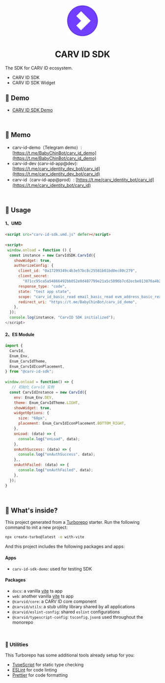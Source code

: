 <p align="center">
  <img src="./stories/assets/carv_id.svg" style="width:100px;" alt="CARV ID logo" />
</p>
<h1 align="center">CARV ID SDK</h1>


The SDK for CARV ID ecosystem.

- CARV ID SDK
- CARV ID SDK Widget

## 🎾 Demo

 - [CARV ID SDK Demo](https://carv-id-test.carv.io/)

<br/>

## 📒 Memo

-  carv-id-demo（Telegram demo）: [https://t.me/BabyChinBot/carv_id_demo](https://t.me/BabyChinBot/carv_id_demo)
-  carv-id-dev (carv-id-app@dev): [https://t.me/carv_identity_dev_bot/carv_id](https://t.me/carv_identity_dev_bot/carv_id)
-  carv-id（carv-id-app@prod）: [https://t.me/carv_identity_bot/carv_id](https://t.me/carv_identity_bot/carv_id)

<br/>

## 💊 Usage

#### 1、UMD
```html
<script src="carv-id-sdk.umd.js" defer></script>

<script>
 window.onload = function () {
  const instance = new CarvIdSDK.CarvId({
    showWidget: true,
    authorizeConfig: {
      client_id: "0a17299349c4b3e57bc8c25581b01bd0ec80c279",
      client_secret:
        "871cc95ca5a54866492bb052e0d487799e21a5c5896b7cd2ecbe813876a4b286",
      response_type: "code",
      state: "test app state",
      scope: "carv_id_basic_read email_basic_read evm_address_basic_read",
      redirect_uri: "https://t.me/BabyChinBot/carv_id_demo",
    },
  });
  console.log(instance, "CarvID SDK initialized");
</script>
```

#### 2、ES Module
```js
import {
  CarvId,
  Enum_Env,
  Enum_CarvIdTheme,
  Enum_CarvIdIconPlacement,
} from "@carv-id-sdk";

window.onload = function() => {
   // 初始化 CarvId 实例
  const CarvIdInstance = new CarvId({
    env: Enum_Env.DEV,
    theme: Enum_CarvIdTheme.LIGHT,
    showWidget: true,
    widgetOptions: {
      size: "60px",
      placement: Enum_CarvIdIconPlacement.BOTTOM_RIGHT,
    },
    onLoad: (data) => {
      console.log("onLoad", data);
    },
    onAuthSuccess: (data) => {
      console.log("onAuthSuccess", data);
    },,
    onAuthFailed: (data) => {
      console.log("onAuthFailed", data);
    },
  });
}
```

<br/>

## 🧿 What's inside?

This project generated from a [Turborepo](https://turbo.build/repo/docs) starter. Run the following command to init a new project:

```bash
npx create-turbo@latest -e with-vite
```

And this project includes the following packages and apps:

#### Apps

- `carv-id-sdk-demo`: used for testing SDK

#### Packages

- `docs`: a vanilla [vite](https://vitejs.dev) ts app
- `web`: another vanilla [vite](https://vitejs.dev) ts app
- `@carvid/core`: a CARV ID core component
- `@carvid/utils`: a stub utility library shared by all applications
- `@carvid/eslint-config`: shared `eslint` configurations
- `@carvid/typescript-config`: `tsconfig.json`s used throughout the monorepo

<br/>

### 🦴 Utilities

This Turborepo has some additional tools already setup for you:

- [TypeScript](https://www.typescriptlang.org/) for static type checking
- [ESLint](https://eslint.org/) for code linting
- [Prettier](https://prettier.io) for code formatting

<br/>
